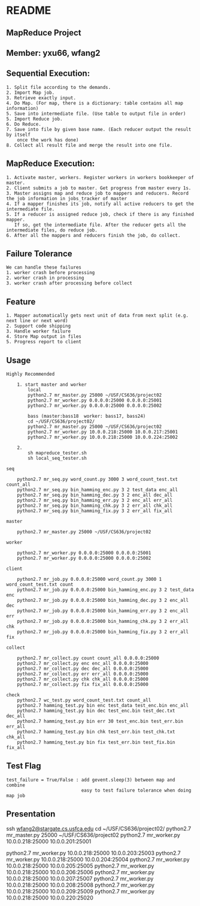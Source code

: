 # README

## MapReduce Project
## Member: yxu66, wfang2

## Sequential Execution:
    1. Split file according to the demands.
    2. Import Map job.
    3. Retrieve exactly input.
    4. Do Map. (For map, there is a dictionary: table contains all map information)
    5. Save into intermediate file. (Use table to output file in order)
    5. Import Reduce job.
    6. Do Reduce.
    7. Save into file by given base name. (Each reducer output the result by itself
        once the work has done)
    8. Collect all result file and merge the result into one file.


## MapReduce Execution:
    1. Activate master, workers. Register workers in workers bookkeeper of master.
    2. Client submits a job to master. Get progress from master every 1s.
    3. Master assigns map and reduce job to mappers and reducers. Record the job information in jobs_tracker of master
    4. If a mapper finishes its job, notify all active reducers to get the intermediate file.
    5. If a reducer is assigned reduce job, check if there is any finished mapper.
       If so, get the intermediate file. After the reducer gets all the intermediate files, do reduce job.
    6. After all the mappers and reducers finish the job, do collect.
    
## Failure Tolerance
    We can handle these failures
    1. worker crash before processing
    2. worker crash in processing
    3. worker crash after processing before collect
    
## Feature
    1. Mapper automatically gets next unit of data from next split (e.g. next line or next word)
    2. Support code shipping 
    3. Handle worker failure
    4. Store Map output in files
    5. Progress report to client
    
## Usage
    Highly Recommended

        1. start master and worker
            local
            python2.7 mr_master.py 25000 ~/USF/CS636/project02
            python2.7 mr_worker.py 0.0.0.0:25000 0.0.0.0:25001
            python2.7 mr_worker.py 0.0.0.0:25000 0.0.0.0:25002
            
            bass (master:bass18  worker: bass17, bass24)
            cd ~/USF/CS636/project02/
            python2.7 mr_master.py 25000 ~/USF/CS636/project02
            python2.7 mr_worker.py 10.0.0.218:25000 10.0.0.217:25001
            python2.7 mr_worker.py 10.0.0.218:25000 10.0.0.224:25002
            
        2.
            sh mapreduce_tester.sh
            sh local_seq_tester.sh

    seq
    
        python2.7 mr_seq.py word_count.py 3000 3 word_count_test.txt count_all
        python2.7 mr_seq.py bin_hamming_enc.py 3 2 test_data enc_all
        python2.7 mr_seq.py bin_hamming_dec.py 3 2 enc_all dec_all
        python2.7 mr_seq.py bin_hamming_err.py 3 2 enc_all err_all
        python2.7 mr_seq.py bin_hamming_chk.py 3 2 err_all chk_all
        python2.7 mr_seq.py bin_hamming_fix.py 3 2 err_all fix_all
    
    master
    
        python2.7 mr_master.py 25000 ~/USF/CS636/project02
    
    worker
    
        python2.7 mr_worker.py 0.0.0.0:25000 0.0.0.0:25001
        python2.7 mr_worker.py 0.0.0.0:25000 0.0.0.0:25002
    
    client
    
        python2.7 mr_job.py 0.0.0.0:25000 word_count.py 3000 1 word_count_test.txt count
        python2.7 mr_job.py 0.0.0.0:25000 bin_hamming_enc.py 3 2 test_data enc
        python2.7 mr_job.py 0.0.0.0:25000 bin_hamming_dec.py 3 2 enc_all dec
        python2.7 mr_job.py 0.0.0.0:25000 bin_hamming_err.py 3 2 enc_all err
        python2.7 mr_job.py 0.0.0.0:25000 bin_hamming_chk.py 3 2 err_all chk
        python2.7 mr_job.py 0.0.0.0:25000 bin_hamming_fix.py 3 2 err_all fix
    
    collect 
    
        python2.7 mr_collect.py count count_all 0.0.0.0:25000
        python2.7 mr_collect.py enc enc_all 0.0.0.0:25000
        python2.7 mr_collect.py dec dec_all 0.0.0.0:25000
        python2.7 mr_collect.py err err_all 0.0.0.0:25000
        python2.7 mr_collect.py chk chk_all 0.0.0.0:25000
        python2.7 mr_collect.py fix fix_all 0.0.0.0:25000
    
    check
        python2.7 wc_test.py word_count_test.txt count_all
        python2.7 hamming_test.py bin enc test_data test_enc.bin enc_all
        python2.7 hamming_test.py bin dec test_enc.bin test_dec.txt dec_all
        python2.7 hamming_test.py bin err 30 test_enc.bin test_err.bin err_all
        python2.7 hamming_test.py bin chk test_err.bin test_chk.txt chk_all
        python2.7 hamming_test.py bin fix test_err.bin test_fix.bin fix_all
    
## Test Flag
    test_failure = True/False : add gevent.sleep(3) between map and combine
                                easy to test failure tolerance when doing map job

## Presentation

ssh wfang2@stargate.cs.usfca.edu
cd ~/USF/CS636/project02/
python2.7 mr_master.py 25000 ~/USF/CS636/project02
python2.7 mr_worker.py 10.0.0.218:25000 10.0.0.201:25001
<!-- python2.7 mr_worker.py 10.0.0.218:25000 10.0.0.202:25002 -->
python2.7 mr_worker.py 10.0.0.218:25000 10.0.0.203:25003
python2.7 mr_worker.py 10.0.0.218:25000 10.0.0.204:25004
python2.7 mr_worker.py 10.0.0.218:25000 10.0.0.205:25005
python2.7 mr_worker.py 10.0.0.218:25000 10.0.0.206:25006
python2.7 mr_worker.py 10.0.0.218:25000 10.0.0.207:25007
python2.7 mr_worker.py 10.0.0.218:25000 10.0.0.208:25008
python2.7 mr_worker.py 10.0.0.218:25000 10.0.0.209:25009
python2.7 mr_worker.py 10.0.0.218:25000 10.0.0.220:25020

